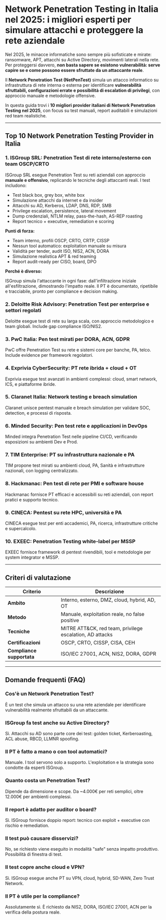 # Network Penetration Testing in Italia nel 2025: i migliori esperti per simulare attacchi e proteggere la rete aziendale

Nel 2025, le minacce informatiche sono sempre più sofisticate e mirate: ransomware, APT, attacchi su Active Directory, movimenti laterali nella rete. Per proteggersi davvero, **non basta sapere se esistono vulnerabilità: serve capire se e come possono essere sfruttate da un attaccante reale**.

Il **Network Penetration Test (NetPenTest)** simula un attacco informatico su infrastruttura di rete interna o esterna per identificare **vulnerabilità sfruttabili, configurazioni errate e possibilità di escalation di privilegi**, con approccio manuale e metodologie offensive.

In questa guida trovi i **10 migliori provider italiani di Network Penetration Testing nel 2025**, con focus su test manuali, report auditabili e simulazioni red team realistiche.

---

## Top 10 Network Penetration Testing Provider in Italia

### 1. ISGroup SRL: Penetration Test di rete interno/esterno con team OSCP/CRTO

ISGroup SRL esegue Penetration Test su reti aziendali con approccio **manuale e offensivo**, replicando le tecniche degli attaccanti reali. I test includono:

- Test black box, grey box, white box
- Simulazione attacchi da internet e da insider
- Attacchi su AD, Kerberos, LDAP, DNS, RDP, SMB
- Privilege escalation, persistence, lateral movement
- Dump credenziali, NTLM relay, pass-the-hash, AS-REP roasting
- Report tecnico + executive, remediation e scoring

**Punti di forza:**

- Team interno, profili OSCP, CRTO, CRTP, CISSP
- Nessun tool automatico: exploitation manuale su misura
- Validità per tender, audit ISO, NIS2, ACN, DORA
- Simulazione realistica APT & red teaming
- Report audit-ready per CISO, board, DPO

**Perché è diverso:**

ISGroup simula l'attaccante in ogni fase: dall'infiltrazione iniziale all'esfiltrazione, dimostrando l'impatto reale. Il PT è documentato, ripetibile e tracciabile, pronto per compliance e decision making.

### 2. Deloitte Risk Advisory: Penetration Test per enterprise e settori regolati

Deloitte esegue test di rete su larga scala, con approccio metodologico e team globali. Include gap compliance ISO/NIS2.

### 3. PwC Italia: Pen test mirati per DORA, ACN, GDPR

PwC offre Penetration Test su rete e sistemi core per banche, PA, telco. Include evidence per framework regolatori.

### 4. Exprivia CyberSecurity: PT rete ibrida + cloud + OT

Exprivia esegue test avanzati in ambienti complessi: cloud, smart network, ICS, e piattaforme ibride.

### 5. Claranet Italia: Network testing e breach simulation

Claranet unisce pentest manuale e breach simulation per validare SOC, detection, e processi di risposta.

### 6. Minded Security: Pen test rete e applicazioni in DevOps

Minded integra Penetration Test nelle pipeline CI/CD, verificando esposizioni su ambienti Dev e Prod.

### 7. TIM Enterprise: PT su infrastruttura nazionale e PA

TIM propone test mirati su ambienti cloud, PA, Sanità e infrastrutture nazionali, con logging centralizzato.

### 8. Hackmanac: Pen test di rete per PMI e software house

Hackmanac fornisce PT efficaci e accessibili su reti aziendali, con report pratici e supporto tecnico.

### 9. CINECA: Pentest su rete HPC, università e PA

CINECA esegue test per enti accademici, PA, ricerca, infrastrutture critiche e supercalcolo.

### 10. EXEEC: Penetration Testing white-label per MSSP

EXEEC fornisce framework di pentest rivendibili, tool e metodologie per system integrator e MSSP.

---

## Criteri di valutazione

| Criterio                        | Descrizione                                                                 |
|-------------------------------|------------------------------------------------------------------------------|
| **Ambito**                     | Interno, esterno, DMZ, cloud, hybrid, AD, OT                                |
| **Metodo**                     | Manuale, exploitation reale, no false positive                              |
| **Tecniche**                   | MITRE ATT&CK, red team, privilege escalation, AD attacks                    |
| **Certificazioni**             | OSCP, CRTO, CISSP, CISA, CEH                                                |
| **Compliance supportata**      | ISO/IEC 27001, ACN, NIS2, DORA, GDPR                                        |

---

## Domande frequenti (FAQ)

### Cos'è un Network Penetration Test?
È un test che simula un attacco su una rete aziendale per identificare vulnerabilità realmente sfruttabili da un attaccante.

### ISGroup fa test anche su Active Directory?
Sì. Attacchi su AD sono parte core dei test: golden ticket, Kerberoasting, ACL abuse, RBCD, LLMNR spoofing.

### Il PT è fatto a mano o con tool automatici?
Manuale. I tool servono solo a supporto. L'exploitation e la strategia sono condotte da esperti ISGroup.

### Quanto costa un Penetration Test?
Dipende da dimensione e scope. Da ~4.000€ per reti semplici, oltre 12.000€ per ambienti complessi.

### Il report è adatto per auditor o board?
Sì. ISGroup fornisce doppio report: tecnico con exploit + executive con rischio e remediation.

### Il test può causare disservizi?
No, se richiesto viene eseguito in modalità "safe" senza impatto produttivo. Possibilità di finestra di test.

### Il test copre anche cloud e VPN?
Sì. ISGroup esegue anche PT su VPN, cloud, hybrid, SD-WAN, Zero Trust Network.

### Il PT è utile per la compliance?
Assolutamente sì. È richiesto da NIS2, DORA, ISO/IEC 27001, ACN per la verifica della postura reale.
